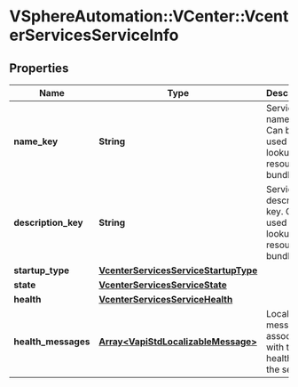 # VSphereAutomation::VCenter::VcenterServicesServiceInfo

## Properties
Name | Type | Description | Notes
------------ | ------------- | ------------- | -------------
**name_key** | **String** | Service name key. Can be used to lookup resource bundle | 
**description_key** | **String** | Service description key. Can be used to lookup resource bundle | 
**startup_type** | [**VcenterServicesServiceStartupType**](VcenterServicesServiceStartupType.md) |  | 
**state** | [**VcenterServicesServiceState**](VcenterServicesServiceState.md) |  | 
**health** | [**VcenterServicesServiceHealth**](VcenterServicesServiceHealth.md) |  | [optional] 
**health_messages** | [**Array&lt;VapiStdLocalizableMessage&gt;**](VapiStdLocalizableMessage.md) | Localizable messages associated with the health of the service | [optional] 


